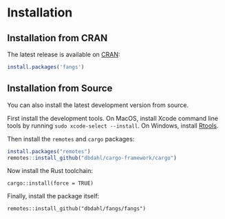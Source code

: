 # Installation

## Installation from CRAN

The latest release is available on [CRAN](https://cran.r-project.org/):

```r
install.packages('fangs')
```

## Installation from Source

You can also install the latest development version from source.

First install the development tools. On MacOS, install Xcode command line tools
by running `sudo xcode-select --install`. On Windows, install
[Rtools](https://cran.r-project.org/bin/windows/Rtools/).

Then install the `remotes` and `cargo` packages:

```r
install.packages("remotes")
remotes::install_github("dbdahl/cargo-framework/cargo")
```

Now install the Rust toolchain:

```
cargo::install(force = TRUE)
```

Finally, install the package itself:

```
remotes::install_github("dbdahl/fangs/fangs")
```

